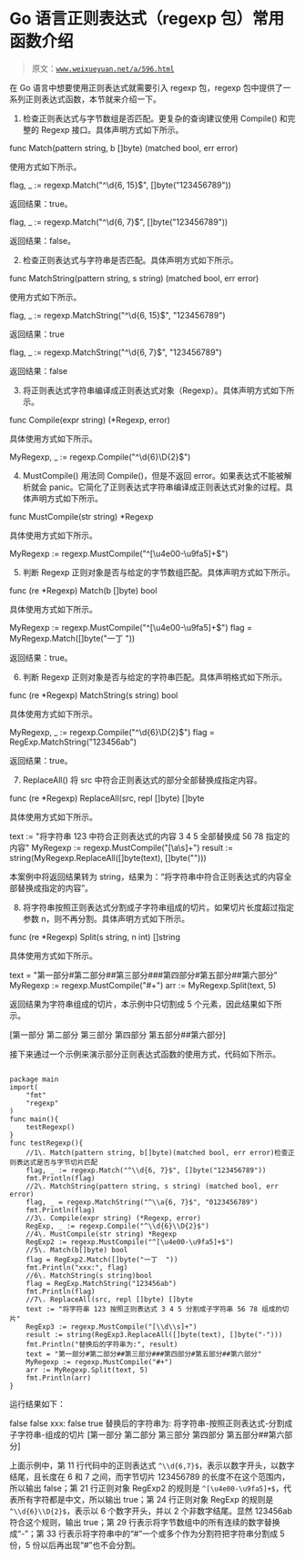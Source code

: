 # Go 语言正则表达式（regexp 包）常用函数介绍

> 原文：[`www.weixueyuan.net/a/596.html`](http://www.weixueyuan.net/a/596.html)

在 Go 语言中想要使用正则表达式就需要引入 regexp 包，regexp 包中提供了一系列正则表达式函数，本节就来介绍一下。

1) 检查正则表达式与字节数组是否匹配。更复杂的查询建议使用 Compile() 和完整的 Regexp 接口。具体声明方式如下所示。

func Match(pattern string, b []byte) (matched bool, err error)

使用方式如下所示。

flag, _ := regexp.Match("^\\d{6, 15}$", []byte("123456789"))

返回结果：true。

flag, _ := regexp.Match("^\\d{6, 7}$", []byte("123456789"))

返回结果：false。

2) 检查正则表达式与字符串是否匹配。具体声明方式如下所示。

func MatchString(pattern string, s string) (matched bool, err error)

使用方式如下所示。

flag, _ := regexp.MatchString("^\\d{6, 15}$", "123456789")

返回结果：true

flag, _ := regexp.MatchString("^\\d{6, 7}$", "123456789")

返回结果：false

3) 将正则表达式字符串编译成正则表达式对象（Regexp）。具体声明方式如下所示。

func Compile(expr string) (*Regexp, error)

具体使用方式如下所示。

MyRegexp, _ := regexp.Compile("^\\d{6}\\D{2}$")

4) MustCompile() 用法同 Compile()，但是不返回 error。如果表达式不能被解析就会 panic。它简化了正则表达式字符串编译成正则表达式对象的过程。具体声明方式如下所示。

func MustCompile(str string) *Regexp

具体使用方式如下所示。

MyRegexp := regexp.MustCompile("^[\u4e00-\u9fa5]+$")

5) 判断 Regexp 正则对象是否与给定的字节数组匹配。具体声明方式如下所示。

func (re *Regexp) Match(b []byte) bool

具体使用方式如下所示。

MyRegexp := regexp.MustCompile("^[\u4e00-\u9fa5]+$")
flag = MyRegexp.Match([]byte("一丁 "))

返回结果：true。

6) 判断 Regexp 正则对象是否与给定的字符串匹配。具体声明格式如下所示。

func (re *Regexp) MatchString(s string) bool

具体使用方式如下所示。

MyRegexp, _ := regexp.Compile("^\\d{6}\\D{2}$")
flag = RegExp.MatchString("123456ab")

返回结果：true。

7) ReplaceAll() 将 src 中符合正则表达式的部分全部替换成指定内容。

func (re *Regexp) ReplaceAll(src, repl []byte) []byte

具体使用方式如下所示。

text := "将字符串 123 中符合正则表达式的内容 3 4 5 全部替换成 56 78 指定的内容"
MyRegexp := regexp.MustCompile("[\\a\\s]+")
result := string(MyRegexp.ReplaceAll([]byte(text), []byte("")))

本案例中将返回结果转为 string，结果为：“将字符串中符合正则表达式的内容全部替换成指定的内容”。

8) 将字符串按照正则表达式分割成子字符串组成的切片。如果切片长度超过指定参数 n，则不再分割。具体声明方式如下所示。

func (re *Regexp) Split(s string, n int) []string

具体使用方式如下所示。

text = "第一部分#第二部分##第三部分###第四部分#第五部分##第六部分"
MyRegexp := regexp.MustCompile("#+")
arr := MyRegexp.Split(text, 5)

返回结果为字符串组成的切片，本示例中只切割成 5 个元素，因此结果如下所示。

[第一部分 第二部分 第三部分 第四部分 第五部分##第六部分]

接下来通过一个示例来演示部分正则表达式函数的使用方式，代码如下所示。

```

package main
import(
    "fmt"
    "regexp"
)
func main(){
    testRegexp()
}
func testRegexp(){
    //1\. Match(pattern string, b[]byte)(matched bool, err error)检查正则表达式是否与字节切片匹配
    flag, _ := regexp.Match("^\\d{6, 7}$", []byte("123456789"))
    fmt.Println(flag)
    //2\. MatchString(pattern string, s string) (matched bool, err error)
    flag, _ = regexp.MatchString("^\\a{6, 7}$", "0123456789")
    fmt.Println(flag)
    //3\. Compile(expr string) (*Regexp, error)
    RegExp, _ := regexp.Compile("^\\d{6}\\D{2}$")
    //4\. MustCompile(str string) *Regexp
    RegExp2 := regexp.MustCompile("^[\u4e00-\u9fa5]+$")
    //5\. Match(b[]byte) bool
    flag = RegExp2.Match([]byte("一丁  "))
    fmt.Println("xxx:", flag)
    //6\. MatchString(s string)bool
    flag = RegExp.MatchString("123456ab")
    fmt.Println(flag)
    //7\. ReplaceAll(src, repl []byte) []byte
    text := "将字符串 123 按照正则表达式 3 4 5 分割成子字符串 56 78 组成的切片"
    RegExp3 := regexp.MustCompile("[\\d\\s]+")
    result := string(RegExp3.ReplaceAll([]byte(text), []byte("-")))
    fmt.Println("替换后的字符串为:", result)
    text = "第一部分#第二部分##第三部分###第四部分#第五部分##第六部分"
    MyRegexp := regexp.MustCompile("#+")
    arr := MyRegexp.Split(text, 5)
    fmt.Println(arr)
}
```

运行结果如下：

false
false
xxx: false
true
替换后的字符串为: 将字符串-按照正则表达式-分割成子字符串-组成的切片
[第一部分 第二部分 第三部分 第四部分 第五部分##第六部分]

上面示例中，第 11 行代码中的正则表达式 `^\\d{6,7}$`，表示以数字开头，以数字结尾，且长度在 6 和 7 之间，而字节切片 123456789 的长度不在这个范围内，所以输出 false；第 21 行正则对象 RegExp2 的规则是 `^[\u4e00-\u9fa5]+$`，代表所有字符都是中文，所以输出 true；第 24 行正则对象 RegExp 的规则是 `^\\d{6}\\D{2}$`，表示以 6 个数字开头，并以 2 个非数字结尾。显然 123456ab 符合这个规则，输出 true；第 29 行表示将字节数组中的所有连续的数字替换成“-”；第 33 行表示将字符串中的“#”一个或多个作为分割符把字符串分割成 5 份，5 份以后再出现“#”也不会分割。